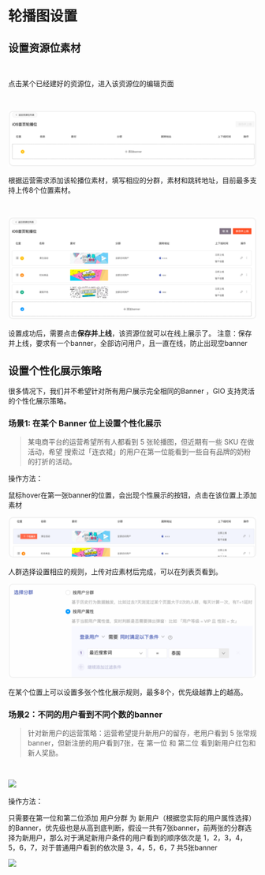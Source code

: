 # 轮播图设置

## 设置资源位素材 <a id="she-zhi-zi-yuan-wei-su-cai"></a>

‌

点击某个已经建好的资源位，进入该资源位的编辑页面​

‌

![](../../../../.gitbook/assets/image%20%28362%29.png)

根据运营需求添加该轮播位素材，填写相应的分群，素材和跳转地址，目前最多支持上传8个位置素材。​

‌

![](../../../../.gitbook/assets/image%20%28363%29.png)

设置成功后，需要点击**保存并上线**，该资源位就可以在线上展示了。 注意：保存并上线，要求有一个banner，全部访问用户，且一直在线，防止出现空banner‌

## 设置个性化展示策略 <a id="she-zhi-ge-xing-hua-zhan-shi-ce-lve"></a>

‌很多情况下，我们并不希望针对所有用户展示完全相同的Banner ，GIO 支持灵活的个性化展示策略。‌

### 场景1: 在某个 Banner 位上设置个性化展示 <a id="chang-jing-1-zai-mou-ge-banner-wei-shang-she-zhi-ge-xing-hua-zhan-shi"></a>

> 某电商平台的运营希望所有人都看到 5 张轮播图，但近期有一些 SKU 在做活动，希望 搜索过「连衣裙」的用户在第一位能看到一些自有品牌的奶粉的打折的活动。

操作方法：‌

鼠标hover在第一张banner的位置，会出现个性展示的按钮，点击在该位置上添加素材​‌

![](../../../../.gitbook/assets/image%20%28358%29.png)

人群选择设置相应的规则，上传对应素材后完成，可以在列表页看到。‌

![](../../../../.gitbook/assets/image%20%28365%29.png)

在某个位置上可以设置多张个性化展示规则，最多8个，优先级越靠上的越高。‌



### 场景2：不同的用户看到不同个数的banner <a id="chang-jing-2-bu-tong-de-yong-hu-kan-dao-bu-tong-ge-shu-de-banner"></a>

> 针对新用户的运营策略：运营希望提升新用户的留存，老用户看到 5 张常规banner，但新注册的用户看到7张，在 第一位 和 第二位 看到新用户红包和新人奖励。

​‌

![](https://gblobscdn.gitbook.com/assets%2F-Lpwgem-x8KzhBglybzw%2F-Lyb8HQAdQZpjqs4ukbL%2F-Lyb9Vooyt1oE0mUaevG%2F%E5%AF%B9%E6%AF%94.png?alt=media&token=763c278e-08a0-47b1-95fe-de27dd0830a9)

操作方法：‌

只需要在第一位和第二位添加 用户分群 为 新用户（根据您实际的用户属性选择）的Banner，优先级也是从高到底判断，假设一共有7张banner，前两张的分群选择为新用户，那么对于满足新用户条件的用户看到的顺序依次是 1，2，3，4，5，6，7，对于普通用户看到的依次是 3，4，5，6，7 共5张banner​

![](https://gblobscdn.gitbook.com/assets%2F-Lpwgem-x8KzhBglybzw%2F-Lyb8HQAdQZpjqs4ukbL%2F-Lyb9PjVSVlLOgz8pCFs%2F%E7%BC%96%E8%BE%91%E5%AE%8C%E6%88%90.png?alt=media&token=23a80547-0154-4899-9444-12528f39cf04)

​

​

